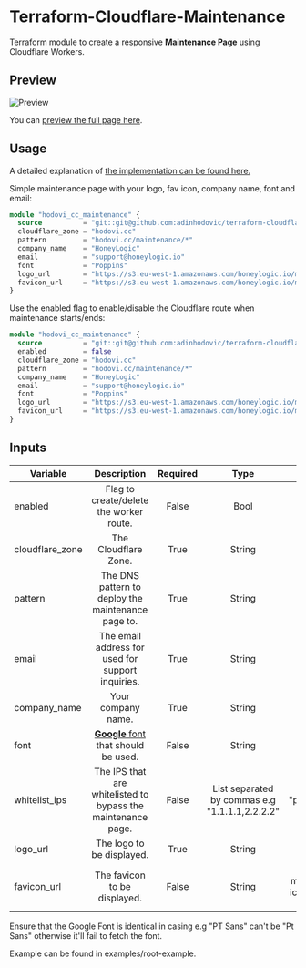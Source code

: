 # Terraform-Cloudflare-Maintenance

Terraform module to create a responsive **Maintenance Page** using
Cloudflare Workers.

## Preview

![Preview](https://i.imgur.com/CiguM4w.png)

You can [preview the full page here](https://hodovi.cc/maintenance/).

## Usage

A detailed explanation of [the implementation can be found
here.](https://hodovi.cc/blog/quick-pretty-and-easy-maintenance-page-using-cloudflare-workers-terraform/)

Simple maintenance page with your logo, fav icon, company name, font and
email:

```terraform
module "hodovi_cc_maintenance" {
  source          = "git::git@github.com:adinhodovic/terraform-cloudflare-maintenance.git?ref=v0.3.0"
  cloudflare_zone = "hodovi.cc"
  pattern         = "hodovi.cc/maintenance/*"
  company_name    = "HoneyLogic"
  email           = "support@honeylogic.io"
  font            = "Poppins"
  logo_url        = "https://s3.eu-west-1.amazonaws.com/honeylogic.io/media/images/Honeylogic-blue.original.png"
  favicon_url     = "https://s3.eu-west-1.amazonaws.com/honeylogic.io/media/images/Honeylogic_-_icon.original.height-80.png"
}
```

Use the enabled flag to enable/disable the Cloudflare route when
maintenance starts/ends:

```terraform
module "hodovi_cc_maintenance" {
  source          = "git::git@github.com:adinhodovic/terraform-cloudflare-maintenance.git?ref=v0.3.0"
  enabled         = false
  cloudflare_zone = "hodovi.cc"
  pattern         = "hodovi.cc/maintenance/*"
  company_name    = "HoneyLogic"
  email           = "support@honeylogic.io"
  font            = "Poppins"
  logo_url        = "https://s3.eu-west-1.amazonaws.com/honeylogic.io/media/images/Honeylogic-blue.original.png"
  favicon_url     = "https://s3.eu-west-1.amazonaws.com/honeylogic.io/media/images/Honeylogic_-_icon.original.height-80.png"
}
```

## Inputs

| Variable        | Description                                                       | Required | Type                                           | Default                          |
|-----------------|:-----------------------------------------------------------------:|:--------:|:----------------------------------------------:|:--------------------------------:|
| enabled         | Flag to create/delete the worker route.                           | False    | Bool                                           | true                             |
| cloudflare_zone | The Cloudflare Zone.                                              | True     | String                                         | -                                |
| pattern         | The DNS pattern to deploy the maintenance page to.                | True     | String                                         | -                                |
| email           | The email address for used for support inquiries.                 | True     | String                                         | -                                |
| company_name    | Your company name.                                                | True     | String                                         | -                                |
| font            | [**Google** font](https://fonts.google.com/) that should be used. | False    | String                                         | "Poppins"                        |
| whitelist_ips   | The IPS that are whitelisted to bypass the maintenance page.      | False    | List separated by commas e.g "1.1.1.1,2.2.2.2" | "placeholder"                    |
| logo_url        | The logo to be displayed.                                         | True     | String                                         | -                                |
| favicon_url     | The favicon to be displayed.                                      | False    | String                                         | A maintenance icon from the web. |

Ensure that the Google Font is identical in casing e.g "PT Sans" can't be
"Pt Sans" otherwise it'll fail to fetch the font.

Example can be found in examples/root-example.
